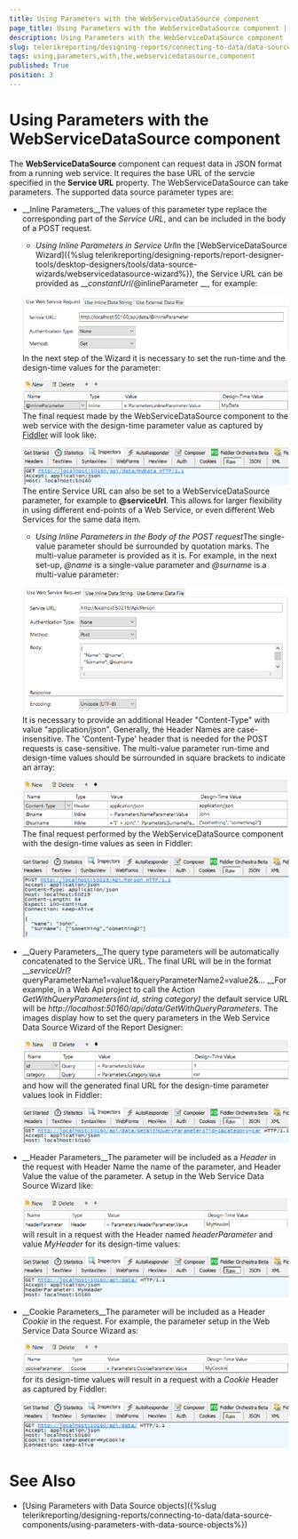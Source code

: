 ```yaml
---
title: Using Parameters with the WebServiceDataSource component
page_title: Using Parameters with the WebServiceDataSource component | for Telerik Reporting Documentation
description: Using Parameters with the WebServiceDataSource component
slug: telerikreporting/designing-reports/connecting-to-data/data-source-components/webservicedatasource-component/using-parameters-with-the-webservicedatasource-component
tags: using,parameters,with,the,webservicedatasource,component
published: True
position: 3
---
```


# Using Parameters with the WebServiceDataSource component



The __WebServiceDataSource__ component can request data in JSON format from a running web service.         It requires the base URL of the servcie specified in the __Service URL__ property.         The WebServiceDataSource can take parameters. The supported data source parameter types are:       

* __Inline Parameters__The values of this parameter type replace the corresponding part of the *Service URL*,             and can be included in the body of a POST request.           

   + *Using Inline Parameters in Service Url*In the [WebServiceDataSource Wizard]({%slug telerikreporting/designing-reports/report-designer-tools/desktop-designers/tools/data-source-wizards/webservicedatasource-wizard%}), the Service URL can be provided as                 __*constantUrl*/@inlineParameter                 __, for example:                 

  ![Web Service Data Source Urlx 750](images/WebServiceDataSourceUrlx750.png)In the next step of the Wizard it is necessary to set the run-time and the design-time values for the parameter:                 

  ![Web Service Data Source Inline Parameterx 750](images/WebServiceDataSourceInlineParameterx750.png)The final request made by the WebServiceDataSource component to the web service with the design-time                 parameter value as captured by                 [Fiddler](https://www.telerik.com/download/fiddler)                 will look like:                 

  ![Web Service Data Source Inline Parameter Request Urlx 750](images/WebServiceDataSourceInlineParameterRequestUrlx750.png)The entire Service URL can also be set to a WebServiceDataSource parameter, for example to                 __@serviceUrl__. This allows for larger flexibility in using different end-points of a Web Service,                 or even different Web Services for the same data item.               

   + *Using Inline Parameters in the Body of the POST request*The single-value parameter should be surrounded by quotation marks. The multi-value parameter is provided as it is.                 For example, in the next set-up, *@name* is a single-value parameter and                 *@surname* is a multi-value parameter:                 

  ![Web Service Data Source Url Bodyx 750](images/WebServiceDataSourceUrlBodyx750.png)It is necessary to provide an additional Header "Content-Type" with value "application/json". Generally, the Header                 Names are case-insensitive. The 'Content-Type' header that is needed for the POST requests is case-sensitive.               The multi-value parameter run-time and design-time values should be surrounded in square brackets to indicate                 an array:                 

  ![Web Service Data Source Inline Parameter Bodyx 750](images/WebServiceDataSourceInlineParameterBodyx750.png)The final request performed by the WebServiceDataSource component with the design-time values as seen in Fiddler:                 

  ![Web Service Data Source Inline Parameter Request Url Bodyx 750](images/WebServiceDataSourceInlineParameterRequestUrlBodyx750.png)

* __Query Parameters__The query type parameters will be automatically concatenated to the Service URL. The final URL will be in the format           __*serviceUrl*?queryParameterName1=value1&queryParameterName2=value2&...             __For example, in a Web Api project to call the Action *GetWithQueryParameters(int id, string category)*             the default service URL will be *http://localhost:50160/api/data/GetWithQueryParameters*.             The images display how to set the query parameters in the Web Service Data Source Wizard of the Report Designer:             

  ![Web Service Data Source Query Parameterx 750](images/WebServiceDataSourceQueryParameterx750.png)and how will the generated final URL for the design-time parameter values look in Fiddler:             

  ![Web Service Data Source Query Parameter Request Urlx 750](images/WebServiceDataSourceQueryParameterRequestUrlx750.png)

* __Header Parameters__The parameter will be included as a *Header* in the request with Header Name the name of             the parameter, and Header Value the value of the parameter. A setup in the Web Service Data Source Wizard like:             

  ![Web Service Data Source Header Parameterx 750](images/WebServiceDataSourceHeaderParameterx750.png)will result in a request with the Header named *headerParameter* and value             *MyHeader* for its design-time values:             

  ![Web Service Data Source Header Parameter Request Urlx 750](images/WebServiceDataSourceHeaderParameterRequestUrlx750.png)

* __Cookie Parameters__The parameter will be included as a Header *Cookie* in the request.             For example, the parameter setup in the Web Service Data Source Wizard as:             

  ![Web Service Data Source Cookie Parameterx 750](images/WebServiceDataSourceCookieParameterx750.png)for its design-time values will result in a request with a *Cookie* Header as captured              by Fiddler:             

  ![Web Service Data Source Cookie Parameter Request Urlx 750](images/WebServiceDataSourceCookieParameterRequestUrlx750.png)

# See Also


 * [Using Parameters with Data Source objects]({%slug telerikreporting/designing-reports/connecting-to-data/data-source-components/using-parameters-with-data-source-objects%})
